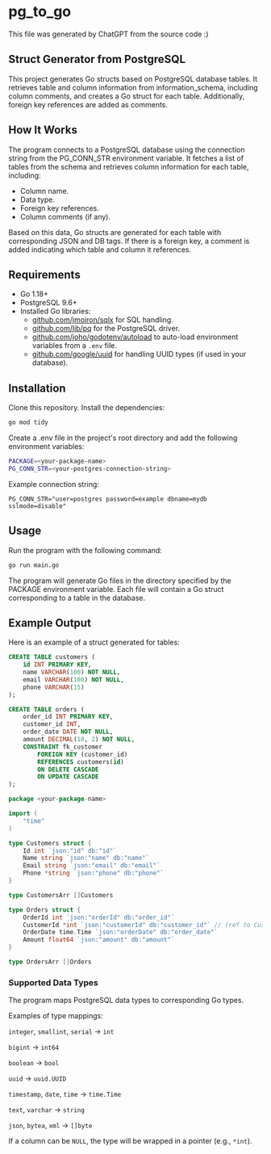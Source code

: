 # pg_to_go

This file was generated by ChatGPT from the source code :)

## Struct Generator from PostgreSQL

This project generates Go structs based on PostgreSQL database tables. It retrieves table and column information from information_schema, including column comments, and creates a Go struct for each table. Additionally, foreign key references are added as comments.

## How It Works

The program connects to a PostgreSQL database using the connection string from the PG_CONN_STR environment variable.
It fetches a list of tables from the schema and retrieves column information for each table, including:
* Column name.
* Data type.
* Foreign key references.
* Column comments (if any).

Based on this data, Go structs are generated for each table with corresponding JSON and DB tags.
If there is a foreign key, a comment is added indicating which table and column it references.

## Requirements

* Go 1.18+
* PostgreSQL 9.6+
* Installed Go libraries:
  * [github.com/jmoiron/sqlx](github.com/jmoiron/sqlx) for SQL handling.
  * [github.com/lib/pq](github.com/lib/pq) for the PostgreSQL driver.
  * [github.com/joho/godotenv/autoload](github.com/joho/godotenv/autoload) to auto-load environment variables from a `.env` file.
  * [github.com/google/uuid](github.com/google/uuid) for handling UUID types (if used in your database).

## Installation

Clone this repository.
Install the dependencies:
```bash
go mod tidy
```

Create a .env file in the project's root directory and add the following environment variables:
```bash
PACKAGE=<your-package-name>
PG_CONN_STR=<your-postgres-connection-string>
```
Example connection string:
```env
PG_CONN_STR="user=postgres password=example dbname=mydb sslmode=disable"
```

## Usage

Run the program with the following command:

```bash
go run main.go
```

The program will generate Go files in the directory specified by the PACKAGE environment variable. Each file will contain a Go struct corresponding to a table in the database.

## Example Output
Here is an example of a struct generated for tables:

```sql
CREATE TABLE customers (
    id INT PRIMARY KEY,
    name VARCHAR(100) NOT NULL,
    email VARCHAR(100) NOT NULL,
    phone VARCHAR(15)
);

CREATE TABLE orders (
    order_id INT PRIMARY KEY,
    customer_id INT,
    order_date DATE NOT NULL,
    amount DECIMAL(10, 2) NOT NULL,
    CONSTRAINT fk_customer
        FOREIGN KEY (customer_id)
        REFERENCES customers(id)
        ON DELETE CASCADE
        ON UPDATE CASCADE
);
```

```go
package <your-package-name>

import (
    "time"
)

type Customers struct { 
	Id int `json:"id" db:"id"`  
	Name string `json:"name" db:"name"`  
	Email string `json:"email" db:"email"`  
	Phone *string `json:"phone" db:"phone"` 
}

type CustomersArr []Customers

type Orders struct { 
	OrderId int `json:"orderId" db:"order_id"`  
	CustomerId *int `json:"customerId" db:"customer_id"` // (ref to Customers.Id)  
	OrderDate time.Time `json:"orderDate" db:"order_date"`  
	Amount float64 `json:"amount" db:"amount"` 
}

type OrdersArr []Orders
```


### Supported Data Types

The program maps PostgreSQL data types to corresponding Go types. 

Examples of type mappings:

`integer`, `smallint`, `serial` → `int`

`bigint` → `int64`

`boolean` → `bool`

`uuid` → `uuid.UUID`

`timestamp`, `date`, `time` → `time.Time`

`text`, `varchar` → `string`

`json`, `bytea`, `xml` → `[]byte`

If a column can be `NULL`, the type will be wrapped in a pointer (e.g., `*int`).
